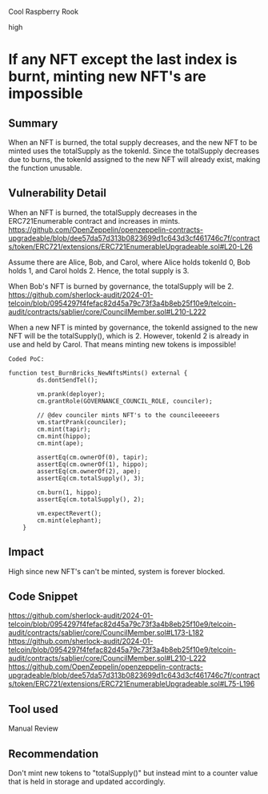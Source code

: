 Cool Raspberry Rook

high

# If any NFT except the last index is burnt, minting new NFT's are impossible

## Summary
When an NFT is burned, the total supply decreases, and the new NFT to be minted uses the totalSupply as the tokenId. Since the totalSupply decreases due to burns, the tokenId assigned to the new NFT will already exist, making the function unusable.
## Vulnerability Detail
When an NFT is burned, the totalSupply decreases in the ERC721Enumerable contract and increases in mints.
https://github.com/OpenZeppelin/openzeppelin-contracts-upgradeable/blob/dee57da57d313b0823699d1c643d3cf461746c7f/contracts/token/ERC721/extensions/ERC721EnumerableUpgradeable.sol#L20-L26

Assume there are Alice, Bob, and Carol, where Alice holds tokenId 0, Bob holds 1, and Carol holds 2. Hence, the total supply is 3.

When Bob's NFT is burned by governance, the totalSupply will be 2.
https://github.com/sherlock-audit/2024-01-telcoin/blob/0954297f4fefac82d45a79c73f3a4b8eb25f10e9/telcoin-audit/contracts/sablier/core/CouncilMember.sol#L210-L222

When a new NFT is minted by governance, the tokenId assigned to the new NFT will be the totalSupply(), which is 2. However, tokenId 2 is already in use and held by Carol. That means minting new tokens is impossible!

`Coded PoC:`
```solidity
function test_BurnBricks_NewNftsMints() external {
        ds.dontSendTel();

        vm.prank(deployer);
        cm.grantRole(GOVERNANCE_COUNCIL_ROLE, counciler);

        // @dev counciler mints NFT's to the councileeeeers
        vm.startPrank(counciler);
        cm.mint(tapir);
        cm.mint(hippo);
        cm.mint(ape);

        assertEq(cm.ownerOf(0), tapir);
        assertEq(cm.ownerOf(1), hippo);
        assertEq(cm.ownerOf(2), ape);
        assertEq(cm.totalSupply(), 3);

        cm.burn(1, hippo);  
        assertEq(cm.totalSupply(), 2);

        vm.expectRevert();
        cm.mint(elephant);     
    }
```
## Impact
High since new NFT's can't be minted, system is forever blocked.
## Code Snippet
https://github.com/sherlock-audit/2024-01-telcoin/blob/0954297f4fefac82d45a79c73f3a4b8eb25f10e9/telcoin-audit/contracts/sablier/core/CouncilMember.sol#L173-L182
https://github.com/sherlock-audit/2024-01-telcoin/blob/0954297f4fefac82d45a79c73f3a4b8eb25f10e9/telcoin-audit/contracts/sablier/core/CouncilMember.sol#L210-L222
https://github.com/OpenZeppelin/openzeppelin-contracts-upgradeable/blob/dee57da57d313b0823699d1c643d3cf461746c7f/contracts/token/ERC721/extensions/ERC721EnumerableUpgradeable.sol#L75-L196
## Tool used

Manual Review

## Recommendation
Don't mint new tokens to "totalSupply()" but instead mint to a counter value that is held in storage and updated accordingly. 